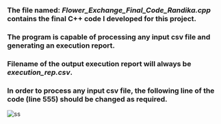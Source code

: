 ### The file named: _Flower_Exchange_Final_Code_Randika.cpp_ contains the final C++ code I developed for this project.

### The program is capable of processing any input csv file and generating an execution report.
### Filename of the output execution report will always be _execution_rep.csv_.
### In order to process any input csv file, the following line of the code (line 555) should be changed as required.

![ss](https://github.com/randika-perera/Flower-Exchange-Project/assets/129817316/bd49dff9-5ca1-43cf-ae51-c1174c9a4169)
